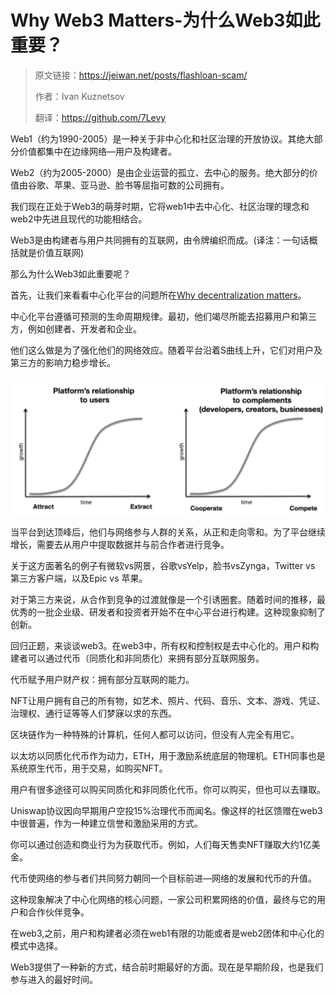 # Why Web3 Matters-为什么Web3如此重要？


> 原文链接：https://jeiwan.net/posts/flashloan-scam/
>
> 作者：Ivan Kuznetsov
>
> 翻译：https://github.com/7Levy

Web1（约为1990-2005）是一种关于非中心化和社区治理的开放协议。其绝大部分价值都集中在边缘网络—用户及构建者。

Web2（约为2005-2000）是由企业运营的孤立、去中心的服务。绝大部分的价值由谷歌、苹果、亚马逊、脸书等屈指可数的公司拥有。

我们现在正处于Web3的萌芽时期，它将web1中去中心化、社区治理的理念和web2中先进且现代的功能相结合。

Web3是由构建者与用户共同拥有的互联网，由令牌编织而成。(译注：一句话概括就是价值互联网)

那么为什么Web3如此重要呢？

首先，让我们来看看中心化平台的问题所在[Why decentralization matters](https://cdixon.org/2018/02/18/why-decentralization-matters)。

中心化平台遵循可预测的生命周期规律。最初，他们竭尽所能去招募用户和第三方，例如创建者、开发者和企业。

他们这么做是为了强化他们的网络效应。随着平台沿着S曲线上升，它们对用户及第三方的影响力稳步增长。

![Snipaste_2021-11-27_14-44-28](Snipaste_2021-11-27_14-44-28.png)

当平台到达顶峰后，他们与网络参与人群的关系，从正和走向零和。为了平台继续增长，需要去从用户中提取数据并与前合作者进行竞争。

关于这方面著名的例子有微软vs网景，谷歌vsYelp，脸书vsZynga，Twitter vs 第三方客户端，以及Epic vs 苹果。

对于第三方来说，从合作到竞争的过渡就像是一个引诱圈套。随着时间的推移，最优秀的一批企业级、研发者和投资者开始不在中心平台进行构建。这种现象抑制了创新。

回归正题，来谈谈web3。在web3中，所有权和控制权是去中心化的。用户和构建者可以通过代币（同质化和非同质化）来拥有部分互联网服务。

代币赋予用户财产权：拥有部分互联网的能力。

NFT让用户拥有自己的所有物，如艺术、照片、代码、音乐、文本、游戏、凭证、治理权、通行证等等人们梦寐以求的东西。

区块链作为一种特殊的计算机，任何人都可以访问，但没有人完全有用它。

以太坊以同质化代币作为动力，ETH，用于激励系统底层的物理机。ETH同事也是系统原生代币，用于交易，如购买NFT。

用户有很多途径可以购买同质化和非同质化代币。你可以购买，但也可以去赚取。

Uniswap协议因向早期用户空投15%治理代币而闻名。像这样的社区馈赠在web3中很普遍，作为一种建立信誉和激励采用的方式。

你可以通过创造和商业行为为获取代币。例如，人们每天售卖NFT赚取大约1亿美金。

代币使网络的参与者们共同努力朝同一个目标前进—网络的发展和代币的升值。

这种现象解决了中心化网络的核心问题，一家公司积累网络的价值，最终与它的用户和合作伙伴竞争。

在web3,之前，用户和构建者必须在web1有限的功能或者是web2团体和中心化的模式中选择。

Web3提供了一种新的方式，结合前时期最好的方面。现在是早期阶段，也是我们参与进入的最好时间。
